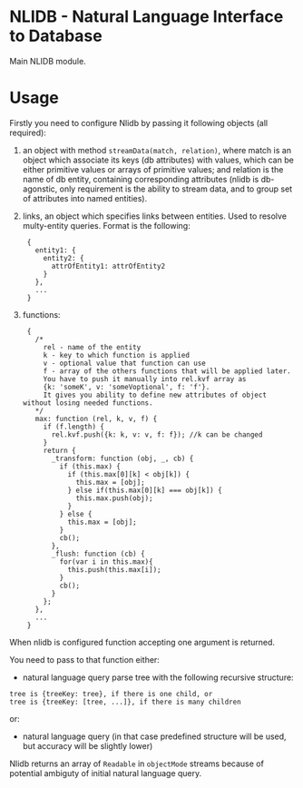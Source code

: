NLIDB - Natural Language Interface to Database
==============================================

Main NLIDB module.

Usage
=====

Firstly you need to configure Nlidb by passing it following objects (all required):

1. an object with method ```streamData(match, relation)```, where match is an object which associate its keys (db attributes) with values, which can be either primitive values or arrays of primitive values; and relation is the name of db entity, containing corresponding attributes (nlidb is db-agonstic, only requirement is the ability to stream data, and to group set of attributes into named entities).
2. links, an object which specifies links between entities. Used to resolve multy-entity queries. Format is the following:
           
        {
          entity1: {
            entity2: {
              attrOfEntity1: attrOfEntity2
            }
          },
          ...
        }
3. functions:

        {
          /*
            rel - name of the entity
            k - key to which function is applied
            v - optional value that function can use
            f - array of the others functions that will be applied later.
            You have to push it manually into rel.kvf array as 
            {k: 'someK', v: 'someVoptional', f: 'f'}. 
            It gives you ability to define new attributes of object without losing needed functions. 
          */
          max: function (rel, k, v, f) { 
            if (f.length) {
              rel.kvf.push({k: k, v: v, f: f}); //k can be changed
            }
            return {
              _transform: function (obj, _, cb) {
                if (this.max) {
                  if (this.max[0][k] < obj[k]) {
                    this.max = [obj];
                  } else if(this.max[0][k] === obj[k]) {
                    this.max.push(obj);
                  }
                } else {
                  this.max = [obj];
                }
                cb();   
              },
              _flush: function (cb) {
                for(var i in this.max){
                  this.push(this.max[i]);
                }
                cb();
              }
            };
          },
          ...
        }

When nlidb is configured function accepting one argument is returned.

You need to pass to that function either:

- natural language query parse tree with the following recursive structure:
```
tree is {treeKey: tree}, if there is one child, or
tree is {treeKey: [tree, ...]}, if there is many children
```

or:

- natural language query (in that case predefined structure will be used, but accuracy will be slightly lower)

Nlidb returns an array of ```Readable``` in ```objectMode``` streams because of potential ambiguty of initial natural language query.
